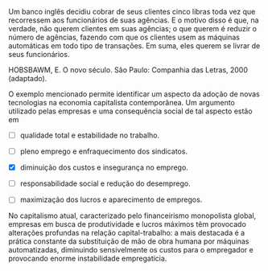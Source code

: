 

Um banco inglês decidiu cobrar de seus clientes cinco libras toda vez que recorressem aos funcionários de suas agências. E o motivo disso é que, na verdade, não querem clientes em suas agências; o que querem é reduzir o número de agências, fazendo com que os clientes usem as máquinas automáticas em todo tipo de transações. Em suma, eles querem se livrar de seus funcionários.

HOBSBAWM, E. O novo século. São Paulo: Companhia das Letras, 2000 (adaptado).

O exemplo mencionado permite identificar um aspecto da adoção de novas tecnologias na economia capitalista contemporânea. Um argumento utilizado pelas empresas e uma consequência social de tal aspecto estão em



- [ ] qualidade total e estabilidade no trabalho.
- [ ] pleno emprego e enfraquecimento dos sindicatos.
- [x] diminuição dos custos e insegurança no emprego.
- [ ] responsabilidade social e redução do desemprego.
- [ ] maximização dos lucros e aparecimento de empregos.


No capitalismo atual, caracterizado pelo financeirismo monopolista global, empresas em busca de produtividade e lucros máximos têm provocado alterações profundas na relação capital-trabalho: a mais destacada é a prática constante da substituição de mão de obra humana por máquinas automatizadas, diminuindo sensivelmente os custos para o empregador e provocando enorme instabilidade empregatícia.
